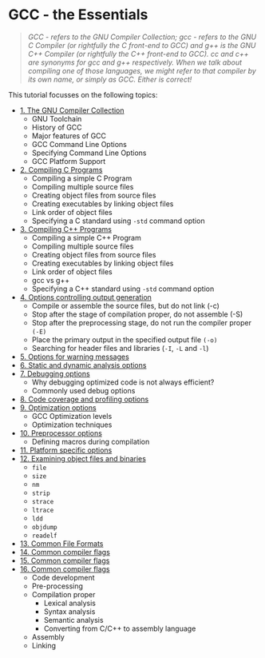 # GCC - the Essentials

> *GCC - refers to the GNU Compiler Collection; gcc - refers to the GNU C Compiler (or rightfully the C front-end to GCC) and g++ is the GNU C++ Compiler (or rightfully the C++ front-end to GCC). *cc* and *c++* are synonyms for gcc and g++ respectively. When we talk about compiling one of those languages, we might refer to that compiler by its own name, or simply as GCC. Either is correct!*

This tutorial focusses on the following topics:

* [1. The GNU Compiler Collection](/GCC/01.The-GNU-Compiler-Collection.md)
     * GNU Toolchain
     * History of GCC 
     * Major features of GCC
     * GCC Command Line Options
     * Specifying Command Line Options
     * GCC Platform Support
* [2. Compiling C Programs](/GCC/02.Compiling-C-Programs.md)
    * Compiling a simple C Program
    * Compiling multiple source files
    * Creating object files from source files
    * Creating executables by linking object files
    * Link order of object files
    * Specifying a C standard using ``-std`` command option
* [3. Compiling C++ Programs](/GCC/03.Compiling-C++Programs.md)
    * Compiling a simple C++ Program
    * Compiling multiple source files
    * Creating object files from source files
    * Creating executables by linking object files
    * Link order of object files
    * gcc vs g++
    * Specifying a C++ standard using ``-std`` command option
* [4. Options controlling output generation](/GCC/04.Options-controlling-output-generation.md)
    * Compile or assemble the source files, but do not link (-c)
    * Stop after the stage of compilation proper, do not assemble (-S)
    * Stop after the preprocessing stage, do not run the compiler proper ``(-E)`` 
    * Place the primary output in the specified output file ``(-o)``
    * Searching for header files and libraries (``-I``, ``-L`` and ``-l``)
* [5. Options for warning messages](/GCC/05.Options-for-warning-messages.md)
* [6. Static and dynamic analysis options](/GCC/06.Static-and-dynamic-analysis-options.md)
* [7. Debugging options](/GCC/07.Debugging-options.md)
    * Why debugging optimized code is not always efficient?
    * Commonly used debug options
* [8. Code coverage and profiling options](08.Code-coverage-and-profiling-options.md)
* [9. Optimization options](/GCC/09.Optimization-options.md)
    * GCC Optimization levels
    * Optimization techniques
* [10. Preprocessor options](/GCC/10.Preprocessor-options.md)
    * Defining macros during compilation
* [11. Platform specific options](/GCC/11.Platform-specific-options.md)
* [12. Examining object files and binaries ](/GCC/12.Examining-object-files-and-binaries.md)
    * ``file``
    * ``size``
    * ``nm``
    * ``strip``
    * ``strace``
    * ``ltrace``
    * ``ldd``
    * ``objdump``
    * ``readelf`` 
* [13. Common File Formats](/GCC/13.Common-File-Formats.md)  
* [14. Common compiler flags](/GCC/14.Common-compiler-flags.md)  
* [15. Common compiler flags](/GCC/15.Static-Dynamic-Libraries.md)  
* [16. Common compiler flags](/GCC/16.Compilation-Process.md)  
    * Code development
    * Pre-processing
    * Compilation proper
        * Lexical analysis
        * Syntax analysis
        * Semantic analysis
        * Converting from C/C++ to assembly language
    * Assembly
    * Linking
